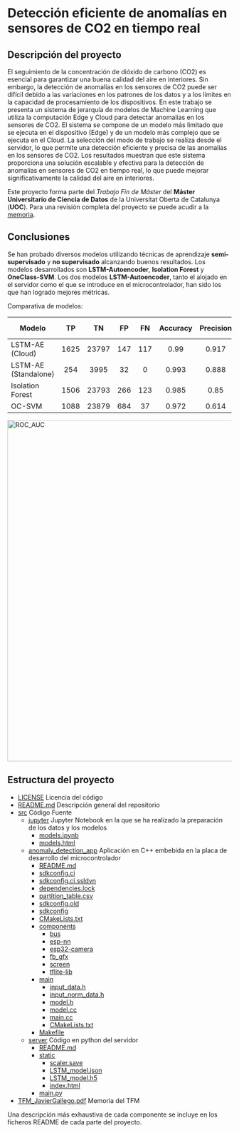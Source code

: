 # Detección eficiente de anomalías en sensores de CO2 en tiempo real

## Descripción del proyecto

El seguimiento de la concentración de dióxido de carbono (CO2) es esencial para garantizar una buena calidad del aire en interiores. Sin embargo, la detección de anomalías en los sensores de CO2 puede ser difícil debido a las variaciones en los patrones de los datos y a los límites en la capacidad de procesamiento de los dispositivos. En este trabajo se presenta un sistema de jerarquía de modelos de Machine Learning que utiliza la computación Edge y Cloud para detectar anomalías en los sensores de CO2. El sistema se compone de un modelo más limitado que se ejecuta en el dispositivo (Edge) y de un modelo más complejo que se ejecuta en el Cloud. La selección del modo de trabajo se realiza desde el servidor, lo que permite una detección eficiente y precisa de las anomalías en los sensores de CO2. Los resultados muestran que este sistema proporciona una solución escalable y efectiva para la detección de anomalías en sensores de CO2 en tiempo real, lo que puede mejorar significativamente la calidad del aire en interiores.

Este proyecto forma parte del *Trabajo Fin de Máster* del **Máster Universitario de Ciencia de Datos** de la Universitat Oberta de Catalunya (**UOC**). 
Para una revisión completa del proyecto se puede acudir a la [memoria](TFM_JavierGallego.pdf).

## Conclusiones

Se han probado diversos modelos utilizando técnicas de aprendizaje **semi-supervisado** y **no supervisado** alcanzando buenos resultados. Los modelos desarrollados son **LSTM-Autoencoder**, **Isolation Forest** y **OneClass-SVM**.
Los dos modelos **LSTM-Autoencoder**, tanto el alojado en el servidor como el que se introduce en el microcontrolador, han sido los que han logrado mejores métricas.

Comparativa de modelos:

| **Modelo**           | **TP** | **TN** | **FP** | **FN** | **Accuracy** | **Precision** | **Recall** | **F1-score** |
|----------------------|:------:|:------:|:------:|:------:|:------------:|:-------------:|:----------:|:------------:|
| LSTM-AE (Cloud)      |  1625  |  23797 |   147  |   117  |     0.99     |     0.917     |    0.933   |     0.925    |
| LSTM-AE (Standalone) |   254  |  3995  |   32   |    0   |     0.993    |     0.888     |      1     |     0.941    |
| Isolation Forest     |  1506  |  23793 |   266  |   123  |     0.985    |      0.85     |    0.924   |     0.886    |
| OC-SVM               |  1088  |  23879 |   684  |   37   |     0.972    |     0.614     |    0.967   |     0.751    |

<img width="765" alt="ROC_AUC" src="https://github.com/jgallego9/CO2-indoor-anomaly-detection/assets/38666733/bccf16fc-a2a4-4023-950f-54ecdcbd9ca4">

## Estructura del proyecto

 * [LICENSE](./LICENSE) Licencia del código
 * [README.md](./README.md) Descripción general del repositorio
 * [src](./src) Código Fuente
    * [jupyter](./src/jupyter) Jupyter Notebook en la que se ha realizado la preparación de los datos y los modelos
      * [models.ipynb](./src/jupyter/models.ipynb)
      * [models.html](./src/jupyter/models.html)
    * [anomaly_detection_app](./src/anomaly_detection_app) Aplicación en C++ embebida en la placa de desarrollo del microcontrolador
      * [README.md](./src/anomaly_detection_app/README.md)
      * [sdkconfig.ci](./src/anomaly_detection_app/sdkconfig.ci)
      * [sdkconfig.ci.ssldyn](./src/anomaly_detection_app/sdkconfig.ci.ssldyn)
      * [dependencies.lock](./src/anomaly_detection_app/dependencies.lock)
      * [partition_table.csv](./src/anomaly_detection_app/partition_table.csv)
      * [sdkconfig.old](./src/anomaly_detection_app/sdkconfig.old)
      * [sdkconfig](./src/anomaly_detection_app/sdkconfig)
      * [CMakeLists.txt](./src/anomaly_detection_app/CMakeLists.txt)
      * [components](./src/anomaly_detection_app/components)
        * [bus](./src/anomaly_detection_app/components/bus)
        * [esp-nn](./src/anomaly_detection_app/components/esp-nn)
        * [esp32-camera](./src/anomaly_detection_app/components/esp32-camera)
        * [fb_gfx](./src/anomaly_detection_app/components/fb_gfx)
        * [screen](./src/anomaly_detection_app/components/screen)
        * [tflite-lib](./src/anomaly_detection_app/components/tflite-lib)
      * [main](./src/anomaly_detection_app/main)
        * [input_data.h](./src/anomaly_detection_app/main/input_data.h)
        * [input_norm_data.h](./src/anomaly_detection_app/main/input_norm_data.h)
        * [model.h](./src/anomaly_detection_app/main/model.h)
        * [model.cc](./src/anomaly_detection_app/main/model.cc)
        * [main.cc](./src/anomaly_detection_app/main/main.cc)
        * [CMakeLists.txt](./src/anomaly_detection_app/main/CMakeLists.txt)
      * [Makefile](./src/anomaly_detection_app/Makefile)
    * [server](./src/server) Código en python del servidor
        * [README.md](./src/server/README.md)
        * [static](./src/server/static)
          * [scaler.save](./src/server/static/scaler.save)
          * [LSTM_model.json](./src/server/static/LSTM_model.json)
          * [LSTM_model.h5](./src/server/static/LSTM_model.h5)
          * [index.html](./src/server/static/index.html)
        * [main.py](./src/server/main.py)
 * [TFM_JavierGallego.pdf](./TFM_JavierGallego.pdf) Memoria del TFM

Una descripción más exhaustiva de cada componente se incluye en los ficheros README de cada parte del proyecto.

